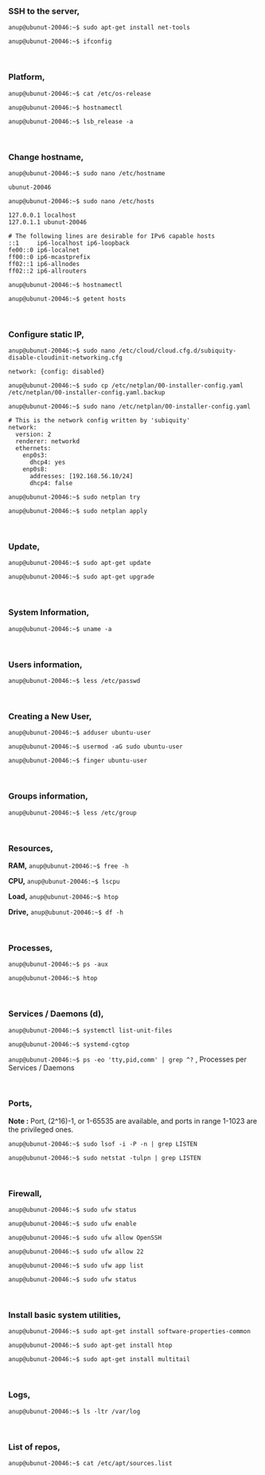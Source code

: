 ### SSH to the server,

`anup@ubunut-20046:~$ sudo apt-get install net-tools`

`anup@ubunut-20046:~$ ifconfig`

<br>

### Platform,

`anup@ubunut-20046:~$ cat /etc/os-release`

`anup@ubunut-20046:~$ hostnamectl`

`anup@ubunut-20046:~$ lsb_release -a`

<br>

### Change hostname,

`anup@ubunut-20046:~$ sudo nano /etc/hostname`

    ubunut-20046

`anup@ubunut-20046:~$ sudo nano /etc/hosts`

    127.0.0.1 localhost
    127.0.1.1 ubunut-20046
    
    # The following lines are desirable for IPv6 capable hosts
    ::1     ip6-localhost ip6-loopback
    fe00::0 ip6-localnet
    ff00::0 ip6-mcastprefix
    ff02::1 ip6-allnodes
    ff02::2 ip6-allrouters

`anup@ubunut-20046:~$ hostnamectl`

`anup@ubunut-20046:~$ getent hosts`

<br>

### Configure static IP,

`anup@ubunut-20046:~$ sudo nano /etc/cloud/cloud.cfg.d/subiquity-disable-cloudinit-networking.cfg`

    network: {config: disabled}


`anup@ubunut-20046:~$ sudo cp /etc/netplan/00-installer-config.yaml /etc/netplan/00-installer-config.yaml.backup`

`anup@ubunut-20046:~$ sudo nano /etc/netplan/00-installer-config.yaml`

    # This is the network config written by 'subiquity'
    network:
      version: 2
      renderer: networkd
      ethernets:
        enp0s3:
          dhcp4: yes
        enp0s8:
          addresses: [192.168.56.10/24]
          dhcp4: false

`anup@ubunut-20046:~$ sudo netplan try`

`anup@ubunut-20046:~$ sudo netplan apply`

<br>

### Update,

`anup@ubunut-20046:~$ sudo apt-get update`

`anup@ubunut-20046:~$ sudo apt-get upgrade`

<br>

### System Information,

`anup@ubunut-20046:~$ uname -a`

<br>

### Users information,

`anup@ubunut-20046:~$ less /etc/passwd`

<br>

### Creating a New User,

`anup@ubunut-20046:~$ adduser ubuntu-user`

`anup@ubunut-20046:~$ usermod -aG sudo ubuntu-user`

`anup@ubunut-20046:~$ finger ubuntu-user`

<br>

### Groups information,

`anup@ubunut-20046:~$ less /etc/group`

<br>

### Resources,

**RAM,** `anup@ubunut-20046:~$ free -h`

**CPU,** `anup@ubunut-20046:~$ lscpu`

**Load,** `anup@ubunut-20046:~$ htop`

**Drive,** `anup@ubunut-20046:~$ df -h`

<br>

### Processes,

`anup@ubunut-20046:~$ ps -aux`

`anup@ubunut-20046:~$ htop`

<br>

### Services / Daemons (d),

`anup@ubunut-20046:~$ systemctl list-unit-files`

`anup@ubunut-20046:~$ systemd-cgtop`

`anup@ubunut-20046:~$ ps -eo 'tty,pid,comm' | grep ^?` , Processes per Services / Daemons

<br>

### Ports,

**Note :** Port, (2^16)-1, or 1-65535 are available, and ports in range 1-1023 are the privileged ones.

`anup@ubunut-20046:~$ sudo lsof -i -P -n | grep LISTEN`

`anup@ubunut-20046:~$ sudo netstat -tulpn | grep LISTEN`

<br>

### Firewall,

`anup@ubunut-20046:~$ sudo ufw status`

`anup@ubunut-20046:~$ sudo ufw enable`

`anup@ubunut-20046:~$ sudo ufw allow OpenSSH`

`anup@ubunut-20046:~$ sudo ufw allow 22`

`anup@ubunut-20046:~$ sudo ufw app list`

`anup@ubunut-20046:~$ sudo ufw status`

<br>

### Install basic system utilities,

`anup@ubunut-20046:~$ sudo apt-get install software-properties-common`

`anup@ubunut-20046:~$ sudo apt-get install htop`

`anup@ubunut-20046:~$ sudo apt-get install multitail`

<br>

### Logs,

`anup@ubunut-20046:~$ ls -ltr /var/log`

<br>

### List of repos,

`anup@ubunut-20046:~$ cat /etc/apt/sources.list`

<br>
